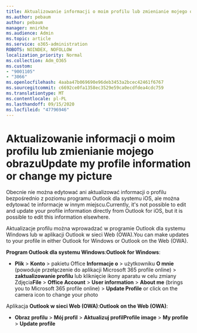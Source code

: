 ```yaml
---
title: Aktualizowanie informacji o moim profilu lub zmienianie mojego obrazu
ms.author: pebaum
author: pebaum
manager: mnirkhe
ms.audience: Admin
ms.topic: article
ms.service: o365-administration
ROBOTS: NOINDEX, NOFOLLOW
localization_priority: Normal
ms.collection: Adm_O365
ms.custom:
- "9001105"
- "3066"
ms.openlocfilehash: 4aaba47b069690e96deb3453a2bcec42461f6767
ms.sourcegitcommit: c6692ce0fa1358ec3529e59ca0ecdfdea4cdc759
ms.translationtype: MT
ms.contentlocale: pl-PL
ms.lasthandoff: 09/15/2020
ms.locfileid: "47796946"
---
```

# <a name="update-my-profile-information-or-change-my-picture"></a><span data-ttu-id="50ed3-102">Aktualizowanie informacji o moim profilu lub zmienianie mojego obrazu</span><span class="sxs-lookup"><span data-stu-id="50ed3-102">Update my profile information or change my picture</span></span>

<span data-ttu-id="50ed3-103">Obecnie nie można edytować ani aktualizować informacji o profilu bezpośrednio z poziomu programu Outlook dla systemu iOS, ale można edytować te informacje w innym miejscu.</span><span class="sxs-lookup"><span data-stu-id="50ed3-103">Currently, it's not possible to edit and update your profile information directly from Outlook for iOS, but it is possible to edit this information elsewhere.</span></span> 

<span data-ttu-id="50ed3-104">Aktualizacje profilu można wprowadzać w programie Outlook dla systemu Windows lub w aplikacji Outlook w sieci Web (OWA).</span><span class="sxs-lookup"><span data-stu-id="50ed3-104">You can make updates to your profile in either Outlook for Windows or Outlook on the Web (OWA).</span></span> 

<span data-ttu-id="50ed3-105">**Program Outlook dla systemu Windows**:</span><span class="sxs-lookup"><span data-stu-id="50ed3-105">**Outlook for Windows**:</span></span> 

- <span data-ttu-id="50ed3-106">**Plik**  >  **Konto**  >  pakietu Office **Informacje o**  >  użytkowniku **O mnie** (powoduje przełączenie do aplikacji Microsoft 365 profile online) > **zaktualizowanie profilu** lub kliknięcie ikony aparatu w celu zmiany Zdjęcia</span><span class="sxs-lookup"><span data-stu-id="50ed3-106">**File** > **Office Account** > **User information** > **About me** (brings you to Microsoft 365 profile online) > **Update Profile** or click on the camera icon to change your photo</span></span>  
  
<span data-ttu-id="50ed3-107">Aplikacja **Outlook w sieci Web (OWA)**:</span><span class="sxs-lookup"><span data-stu-id="50ed3-107">**Outlook on the Web (OWA)**:</span></span> 

- <span data-ttu-id="50ed3-108">**Obraz profilu**  >  **Mój profil**  >  **Aktualizuj profil**</span><span class="sxs-lookup"><span data-stu-id="50ed3-108">**Profile image** > **My profile** > **Update profile**</span></span>
